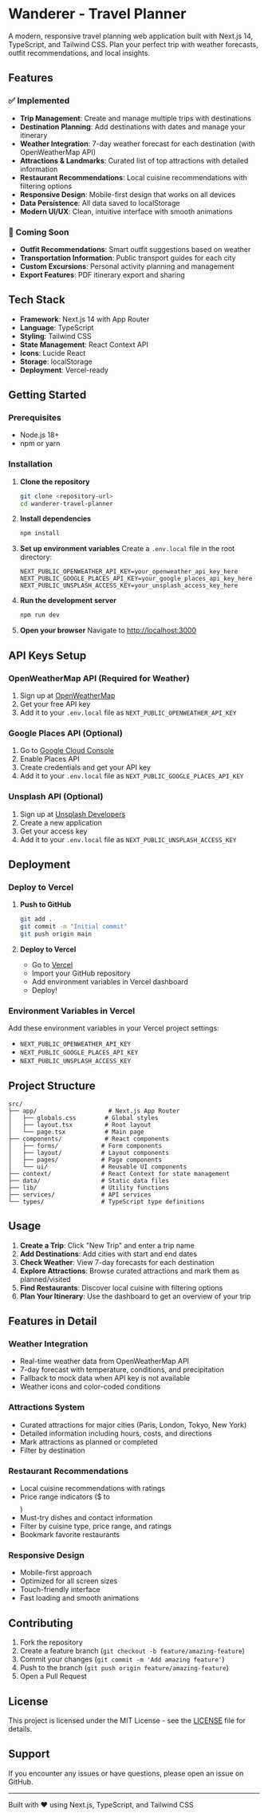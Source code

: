 # Wanderer - Travel Planner

A modern, responsive travel planning web application built with Next.js 14, TypeScript, and Tailwind CSS. Plan your perfect trip with weather forecasts, outfit recommendations, and local insights.

## Features

### ✅ Implemented
- **Trip Management**: Create and manage multiple trips with destinations
- **Destination Planning**: Add destinations with dates and manage your itinerary
- **Weather Integration**: 7-day weather forecast for each destination (with OpenWeatherMap API)
- **Attractions & Landmarks**: Curated list of top attractions with detailed information
- **Restaurant Recommendations**: Local cuisine recommendations with filtering options
- **Responsive Design**: Mobile-first design that works on all devices
- **Data Persistence**: All data saved to localStorage
- **Modern UI/UX**: Clean, intuitive interface with smooth animations

### 🚧 Coming Soon
- **Outfit Recommendations**: Smart outfit suggestions based on weather
- **Transportation Information**: Public transport guides for each city
- **Custom Excursions**: Personal activity planning and management
- **Export Features**: PDF itinerary export and sharing

## Tech Stack

- **Framework**: Next.js 14 with App Router
- **Language**: TypeScript
- **Styling**: Tailwind CSS
- **State Management**: React Context API
- **Icons**: Lucide React
- **Storage**: localStorage
- **Deployment**: Vercel-ready

## Getting Started

### Prerequisites
- Node.js 18+ 
- npm or yarn

### Installation

1. **Clone the repository**
   ```bash
   git clone <repository-url>
   cd wanderer-travel-planner
   ```

2. **Install dependencies**
   ```bash
   npm install
   ```

3. **Set up environment variables**
   Create a `.env.local` file in the root directory:
   ```env
   NEXT_PUBLIC_OPENWEATHER_API_KEY=your_openweather_api_key_here
   NEXT_PUBLIC_GOOGLE_PLACES_API_KEY=your_google_places_api_key_here
   NEXT_PUBLIC_UNSPLASH_ACCESS_KEY=your_unsplash_access_key_here
   ```

4. **Run the development server**
   ```bash
   npm run dev
   ```

5. **Open your browser**
   Navigate to [http://localhost:3000](http://localhost:3000)

## API Keys Setup

### OpenWeatherMap API (Required for Weather)
1. Sign up at [OpenWeatherMap](https://openweathermap.org/api)
2. Get your free API key
3. Add it to your `.env.local` file as `NEXT_PUBLIC_OPENWEATHER_API_KEY`

### Google Places API (Optional)
1. Go to [Google Cloud Console](https://console.cloud.google.com/)
2. Enable Places API
3. Create credentials and get your API key
4. Add it to your `.env.local` file as `NEXT_PUBLIC_GOOGLE_PLACES_API_KEY`

### Unsplash API (Optional)
1. Sign up at [Unsplash Developers](https://unsplash.com/developers)
2. Create a new application
3. Get your access key
4. Add it to your `.env.local` file as `NEXT_PUBLIC_UNSPLASH_ACCESS_KEY`

## Deployment

### Deploy to Vercel

1. **Push to GitHub**
   ```bash
   git add .
   git commit -m "Initial commit"
   git push origin main
   ```

2. **Deploy to Vercel**
   - Go to [Vercel](https://vercel.com)
   - Import your GitHub repository
   - Add environment variables in Vercel dashboard
   - Deploy!

### Environment Variables in Vercel
Add these environment variables in your Vercel project settings:
- `NEXT_PUBLIC_OPENWEATHER_API_KEY`
- `NEXT_PUBLIC_GOOGLE_PLACES_API_KEY`
- `NEXT_PUBLIC_UNSPLASH_ACCESS_KEY`

## Project Structure

```
src/
├── app/                    # Next.js App Router
│   ├── globals.css        # Global styles
│   ├── layout.tsx         # Root layout
│   └── page.tsx           # Main page
├── components/            # React components
│   ├── forms/            # Form components
│   ├── layout/           # Layout components
│   ├── pages/            # Page components
│   └── ui/               # Reusable UI components
├── context/              # React Context for state management
├── data/                 # Static data files
├── lib/                  # Utility functions
├── services/             # API services
└── types/                # TypeScript type definitions
```

## Usage

1. **Create a Trip**: Click "New Trip" and enter a trip name
2. **Add Destinations**: Add cities with start and end dates
3. **Check Weather**: View 7-day forecasts for each destination
4. **Explore Attractions**: Browse curated attractions and mark them as planned/visited
5. **Find Restaurants**: Discover local cuisine with filtering options
6. **Plan Your Itinerary**: Use the dashboard to get an overview of your trip

## Features in Detail

### Weather Integration
- Real-time weather data from OpenWeatherMap API
- 7-day forecast with temperature, conditions, and precipitation
- Fallback to mock data when API key is not available
- Weather icons and color-coded conditions

### Attractions System
- Curated attractions for major cities (Paris, London, Tokyo, New York)
- Detailed information including hours, costs, and directions
- Mark attractions as planned or completed
- Filter by destination

### Restaurant Recommendations
- Local cuisine recommendations with ratings
- Price range indicators ($ to $$$$)
- Must-try dishes and contact information
- Filter by cuisine type, price range, and ratings
- Bookmark favorite restaurants

### Responsive Design
- Mobile-first approach
- Optimized for all screen sizes
- Touch-friendly interface
- Fast loading and smooth animations

## Contributing

1. Fork the repository
2. Create a feature branch (`git checkout -b feature/amazing-feature`)
3. Commit your changes (`git commit -m 'Add amazing feature'`)
4. Push to the branch (`git push origin feature/amazing-feature`)
5. Open a Pull Request

## License

This project is licensed under the MIT License - see the [LICENSE](LICENSE) file for details.

## Support

If you encounter any issues or have questions, please open an issue on GitHub.

---

Built with ❤️ using Next.js, TypeScript, and Tailwind CSS
